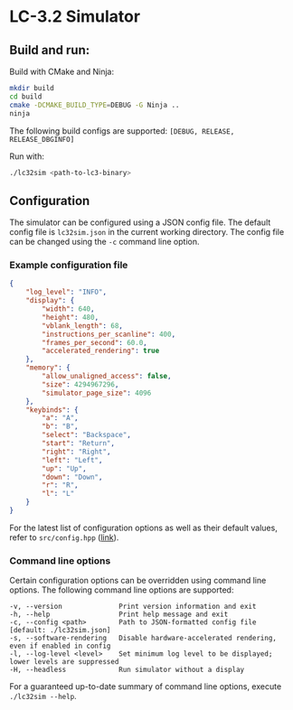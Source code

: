 # LC-3.2 Simulator

## Build and run:
Build with CMake and Ninja:
```bash
mkdir build
cd build
cmake -DCMAKE_BUILD_TYPE=DEBUG -G Ninja ..
ninja
```

The following build configs are supported: `[DEBUG, RELEASE, RELEASE_DBGINFO]`

Run with:
```bash
./lc32sim <path-to-lc3-binary>
```

## Configuration
The simulator can be configured using a JSON config file. The default config file is `lc32sim.json` in the current working directory. The config file can be changed using the `-c` command line option.

### Example configuration file
```json
{
    "log_level": "INFO",
    "display": {
        "width": 640,
        "height": 480,
        "vblank_length": 68,
        "instructions_per_scanline": 400,
        "frames_per_second": 60.0,
        "accelerated_rendering": true
    },
    "memory": {
        "allow_unaligned_access": false,
        "size": 4294967296,
        "simulator_page_size": 4096
    },
    "keybinds": {
        "a": "A",
        "b": "B",
        "select": "Backspace",
        "start": "Return",
        "right": "Right",
        "left": "Left",
        "up": "Up",
        "down": "Down",
        "r": "R",
        "l": "L"
    }
}
```
For the latest list of configuration options as well as their default values, refer to `src/config.hpp` ([link](src/config.hpp)).

### Command line options
Certain configuration options can be overridden using command line options. The following command line options are supported:
```
-v, --version              Print version information and exit
-h, --help                 Print help message and exit
-c, --config <path>        Path to JSON-formatted config file [default: ./lc32sim.json]
-s, --software-rendering   Disable hardware-accelerated rendering, even if enabled in config
-l, --log-level <level>    Set minimum log level to be displayed; lower levels are suppressed
-H, --headless             Run simulator without a display
```

For a guaranteed up-to-date summary of command line options, execute `./lc32sim --help`.
